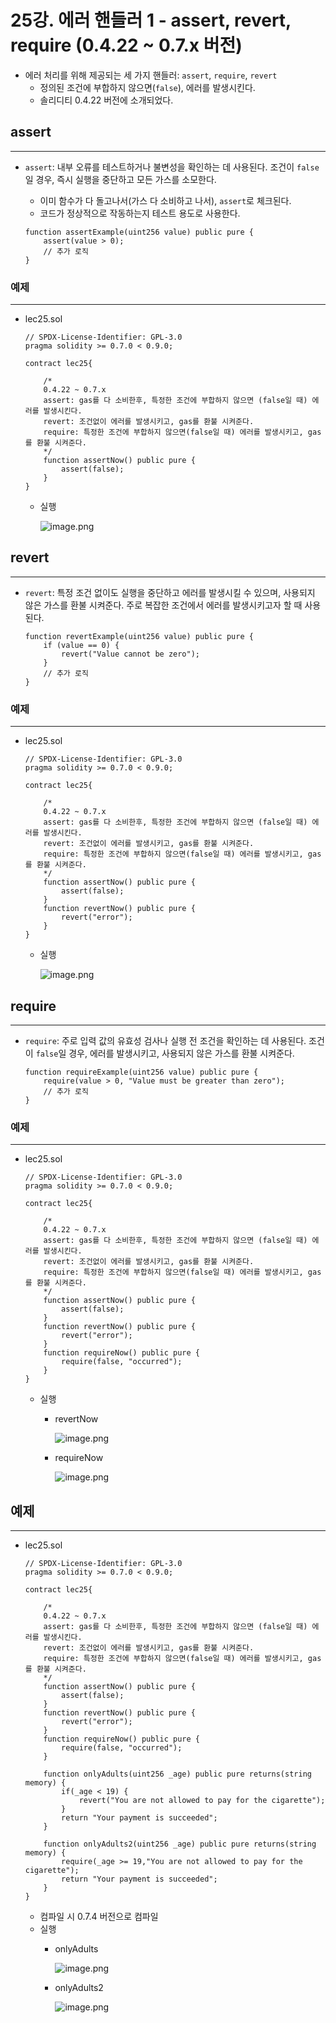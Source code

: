# 25강. 에러 핸들러 1 - assert, revert, require (0.4.22 ~ 0.7.x 버전)

- 에러 처리를 위해 제공되는 세 가지 핸들러: `assert`, `require`, `revert`
    - 정의된 조건에 부합하지 않으면(`false`), 에러를 발생시킨다.
    - 솔리디티 0.4.22 버전에 소개되었다.

## assert

---

- `assert`: 내부 오류를 테스트하거나 불변성을 확인하는 데 사용된다. 조건이 `false`일 경우, 즉시 실행을 중단하고 모든 가스를 소모한다.
    - 이미 함수가 다 돌고나서(가스 다 소비하고 나서), `assert`로 체크된다.
    - 코드가 정상적으로 작동하는지 테스트 용도로 사용한다.
    
    ```solidity
    function assertExample(uint256 value) public pure {
        assert(value > 0);
        // 추가 로직
    }
    ```
    

### 예제

---

- lec25.sol
    
    ```solidity
    // SPDX-License-Identifier: GPL-3.0
    pragma solidity >= 0.7.0 < 0.9.0;
    
    contract lec25{
    
        /*
        0.4.22 ~ 0.7.x
        assert: gas를 다 소비한후, 특정한 조건에 부합하지 않으면 (false일 때) 에러를 발생시킨다.
        revert: 조건없이 에러를 발생시키고, gas를 환불 시켜준다.
        require: 특정한 조건에 부합하지 않으면(false일 때) 에러를 발생시키고, gas를 환불 시켜준다.
        */
        function assertNow() public pure {
            assert(false);
        }
    }
    ```
    
    - 실행
        
        ![image.png](./image/25/image.png)
        

## revert

---

- `revert`: 특정 조건 없이도 실행을 중단하고 에러를 발생시킬 수 있으며, 사용되지 않은 가스를 환불 시켜준다. 주로 복잡한 조건에서 에러를 발생시키고자 할 때 사용된다.
    
    ```solidity
    function revertExample(uint256 value) public pure {
        if (value == 0) {
            revert("Value cannot be zero");
        }
        // 추가 로직
    }
    ```
    

### 예제

---

- lec25.sol
    
    ```solidity
    // SPDX-License-Identifier: GPL-3.0
    pragma solidity >= 0.7.0 < 0.9.0;
    
    contract lec25{
    
        /*
        0.4.22 ~ 0.7.x
        assert: gas를 다 소비한후, 특정한 조건에 부합하지 않으면 (false일 때) 에러를 발생시킨다.
        revert: 조건없이 에러를 발생시키고, gas를 환불 시켜준다.
        require: 특정한 조건에 부합하지 않으면(false일 때) 에러를 발생시키고, gas를 환불 시켜준다.
        */
        function assertNow() public pure {
            assert(false);
        }
        function revertNow() public pure {
            revert("error");
        }
    }
    ```
    
    - 실행
        
        ![image.png](./image/25/image%201.png)
        

## require

---

- `require`: 주로 입력 값의 유효성 검사나 실행 전 조건을 확인하는 데 사용된다. 조건이 `false`일 경우, 에러를 발생시키고, 사용되지 않은 가스를 환불 시켜준다.
    
    ```solidity
    function requireExample(uint256 value) public pure {
        require(value > 0, "Value must be greater than zero");
        // 추가 로직
    }
    ```
    

### 예제

---

- lec25.sol
    
    ```solidity
    // SPDX-License-Identifier: GPL-3.0
    pragma solidity >= 0.7.0 < 0.9.0;
    
    contract lec25{
    
        /*
        0.4.22 ~ 0.7.x
        assert: gas를 다 소비한후, 특정한 조건에 부합하지 않으면 (false일 때) 에러를 발생시킨다.
        revert: 조건없이 에러를 발생시키고, gas를 환불 시켜준다.
        require: 특정한 조건에 부합하지 않으면(false일 때) 에러를 발생시키고, gas를 환불 시켜준다.
        */
        function assertNow() public pure {
            assert(false);
        }
        function revertNow() public pure {
            revert("error");
        }
        function requireNow() public pure {
            require(false, "occurred");
        }
    }
    ```
    
    - 실행
        - revertNow
            
            ![image.png](./image/25/image%202.png)
            
        - requireNow
            
            ![image.png](./image/25/image%203.png)
            

## 예제

---

- lec25.sol
    
    ```solidity
    // SPDX-License-Identifier: GPL-3.0
    pragma solidity >= 0.7.0 < 0.9.0;
    
    contract lec25{
    
        /*
        0.4.22 ~ 0.7.x
        assert: gas를 다 소비한후, 특정한 조건에 부합하지 않으면 (false일 때) 에러를 발생시킨다.
        revert: 조건없이 에러를 발생시키고, gas를 환불 시켜준다.
        require: 특정한 조건에 부합하지 않으면(false일 때) 에러를 발생시키고, gas를 환불 시켜준다.
        */
        function assertNow() public pure {
            assert(false);
        }
        function revertNow() public pure {
            revert("error");
        }
        function requireNow() public pure {
            require(false, "occurred");
        }
    
        function onlyAdults(uint256 _age) public pure returns(string memory) {
            if(_age < 19) {
                revert("You are not allowed to pay for the cigarette");
            }
            return "Your payment is succeeded";
        }
        
        function onlyAdults2(uint256 _age) public pure returns(string memory) {
            require(_age >= 19,"You are not allowed to pay for the cigarette");
            return "Your payment is succeeded";
        }
    }
    ```
    
    - 컴파일 시 0.7.4 버전으로 컴파일
    - 실행
        - onlyAdults
            
            ![image.png](./image/25/image%204.png)
            
        - onlyAdults2
            
            ![image.png](./image/25/image%205.png)
